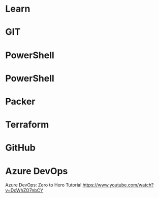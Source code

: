 # Learn

# **GIT**

# PowerShell

# PowerShell

# **Packer**

# **Terraform**

# **GitHub**

# **Azure DevOps**

Azure DevOps: Zero to Hero Tutorial https://www.youtube.com/watch?v=DoWhZO7nbCY
